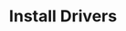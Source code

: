 ---
sidebar_position: 1
title: "Install Drivers"
sidebar_label: "Install Drivers"
description: "Set up hardware drivers in Alpine Linux systems - install device drivers, configure driver modules, manage firmware, and ensure hardware compatibility."
keywords:
  - "alpine drivers"
  - "hardware drivers"
  - "device drivers"
  - "driver installation"
  - "firmware setup"
tags:
  - alpine
  - drivers
  - hardware-drivers
  - device-drivers
  - installation
slug: /linux/alpine/configuration/hardware-configuration/install-drivers
---